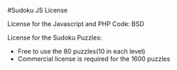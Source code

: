 #Sudoku JS License

License for the Javascript and PHP Code: BSD

License for the Sudoku Puzzles:
* Free to use the 80 puzzles(10 in each level)
* Commercial license is required for the 1600 puzzles